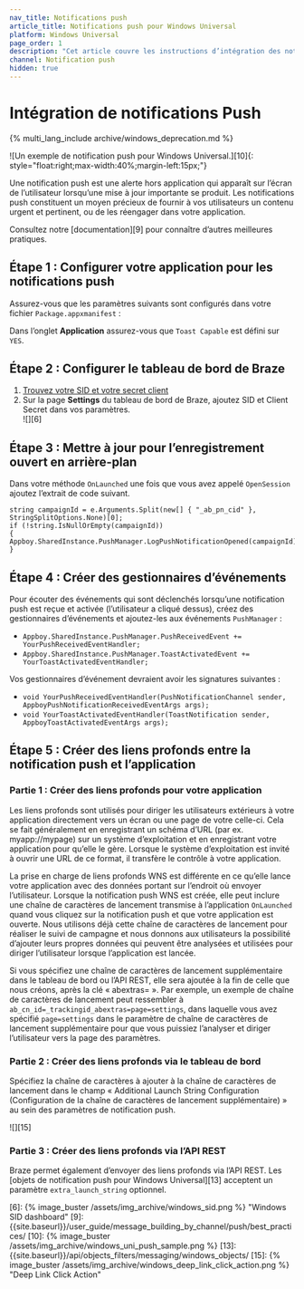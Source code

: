 ```yaml
---
nav_title: Notifications push
article_title: Notifications push pour Windows Universal
platform: Windows Universal
page_order: 1
description: "Cet article couvre les instructions d’intégration des notifications push pour la plateforme Windows Universal."
channel: Notification push 
hidden: true
---
```


# Intégration de notifications Push
{% multi_lang_include archive/windows_deprecation.md %}

![Un exemple de notification push pour Windows Universal.][10]{: style="float:right;max-width:40%;margin-left:15px;"}

Une notification push est une alerte hors application qui apparaît sur l’écran de l’utilisateur lorsqu’une mise à jour importante se produit. Les notifications push constituent un moyen précieux de fournir à vos utilisateurs un contenu urgent et pertinent, ou de les réengager dans votre application.

Consultez notre [documentation][9] pour connaître d’autres meilleures pratiques.

## Étape 1 : Configurer votre application pour les notifications push

Assurez-vous que les paramètres suivants sont configurés dans votre fichier `Package.appxmanifest` :

Dans l’onglet **Application** assurez-vous que `Toast Capable` est défini sur `YES`.

## Étape 2 : Configurer le tableau de bord de Braze

1. [Trouvez votre SID et votre secret client][4]
2. Sur la page **Settings** du tableau de bord de Braze, ajoutez SID et Client Secret dans vos paramètres.<br>![][6]

## Étape 3 : Mettre à jour pour l’enregistrement ouvert en arrière-plan

Dans votre méthode `OnLaunched` une fois que vous avez appelé `OpenSession` ajoutez l’extrait de code suivant.

```
string campaignId = e.Arguments.Split(new[] { "_ab_pn_cid" }, StringSplitOptions.None)[0];
if (!string.IsNullOrEmpty(campaignId))
{
Appboy.SharedInstance.PushManager.LogPushNotificationOpened(campaignId);          
}
```

## Étape 4 : Créer des gestionnaires d’événements

Pour écouter des événements qui sont déclenchés lorsqu’une notification push est reçue et activée (l’utilisateur a cliqué dessus), créez des gestionnaires d’événements et ajoutez-les aux événements `PushManager` :

- `Appboy.SharedInstance.PushManager.PushReceivedEvent += YourPushReceivedEventHandler;`
- `Appboy.SharedInstance.PushManager.ToastActivatedEvent += YourToastActivatedEventHandler;`

Vos gestionnaires d’événement devraient avoir les signatures suivantes :

- `void YourPushReceivedEventHandler(PushNotificationChannel sender, AppboyPushNotificationReceivedEventArgs args);`
- `void YourToastActivatedEventHandler(ToastNotification sender, AppboyToastActivatedEventArgs args);`

## Étape 5 : Créer des liens profonds entre la notification push et l’application

### Partie 1 : Créer des liens profonds pour votre application

Les liens profonds sont utilisés pour diriger les utilisateurs extérieurs à votre application directement vers un écran ou une page de votre celle-ci. Cela se fait généralement en enregistrant un schéma d’URL (par ex. myapp://mypage) sur un système d’exploitation et en enregistrant votre application pour qu’elle le gère. Lorsque le système d’exploitation est invité à ouvrir une URL de ce format, il transfère le contrôle à votre application.

La prise en charge de liens profonds WNS est différente en ce qu’elle lance votre application avec des données portant sur l’endroit où envoyer l’utilisateur. Lorsque la notification push WNS est créée, elle peut inclure une chaîne de caractères de lancement transmise à l’application `OnLaunched` quand vous cliquez sur la notification push et que votre application est ouverte. Nous utilisons déjà cette chaîne de caractères de lancement pour réaliser le suivi de campagne et nous donnons aux utilisateurs la possibilité d’ajouter leurs propres données qui peuvent être analysées et utilisées pour diriger l’utilisateur lorsque l’application est lancée.

Si vous spécifiez une chaîne de caractères de lancement supplémentaire dans le tableau de bord ou l’API REST, elle sera ajoutée à la fin de celle que nous créons, après la clé « abextras= ». Par exemple, un exemple de chaîne de caractères de lancement peut ressembler à `ab_cn_id=_trackingid_abextras=page=settings`, dans laquelle vous avez spécifié `page=settings` dans le paramètre de chaîne de caractères de lancement supplémentaire pour que vous puissiez l’analyser et diriger l’utilisateur vers la page des paramètres.

### Partie 2 : Créer des liens profonds via le tableau de bord

Spécifiez la chaîne de caractères à ajouter à la chaîne de caractères de lancement dans le champ « Additional Launch String Configuration (Configuration de la chaîne de caractères de lancement supplémentaire) » au sein des paramètres de notification push.

![][15]

### Partie 3 : Créer des liens profonds via l’API REST

Braze permet également d’envoyer des liens profonds via l’API REST. Les [objets de notification push pour Windows Universal][13] acceptent un paramètre `extra_launch_string` optionnel.

[4]: http://msdn.microsoft.com/en-us/library/windows/apps/hh465407.aspx
[6]: {% image_buster /assets/img_archive/windows_sid.png %} "Windows SID dashboard"
[9]: {{site.baseurl}}/user_guide/message_building_by_channel/push/best_practices/
[10]: {% image_buster /assets/img_archive/windows_uni_push_sample.png %}
[13]: {{site.baseurl}}/api/objects_filters/messaging/windows_objects/
[15]: {% image_buster /assets/img_archive/windows_deep_link_click_action.png %} "Deep Link Click Action"
